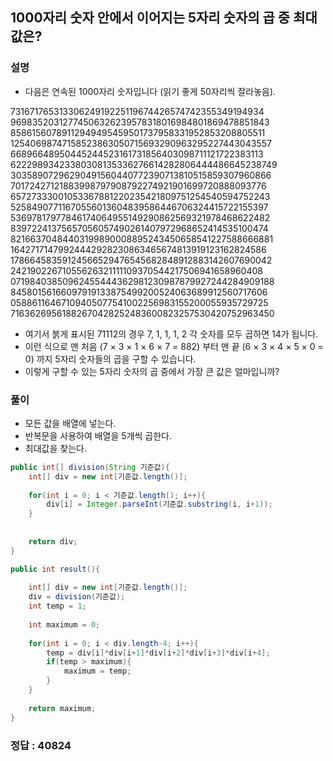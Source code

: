 ## 	1000자리 숫자 안에서 이어지는 5자리 숫자의 곱 중 최대값은?

### 설명
- 다음은 연속된 1000자리 숫자입니다 (읽기 좋게 50자리씩 잘라놓음).

73167176531330624919225119674426574742355349194934
96983520312774506326239578318016984801869478851843
85861560789112949495459501737958331952853208805511
12540698747158523863050715693290963295227443043557
66896648950445244523161731856403098711121722383113
62229893423380308135336276614282806444486645238749
30358907296290491560440772390713810515859307960866
70172427121883998797908792274921901699720888093776
65727333001053367881220235421809751254540594752243
52584907711670556013604839586446706324415722155397
53697817977846174064955149290862569321978468622482
83972241375657056057490261407972968652414535100474
82166370484403199890008895243450658541227588666881
16427171479924442928230863465674813919123162824586
17866458359124566529476545682848912883142607690042
24219022671055626321111109370544217506941658960408
07198403850962455444362981230987879927244284909188
84580156166097919133875499200524063689912560717606
05886116467109405077541002256983155200055935729725
71636269561882670428252483600823257530420752963450

- 여기서 붉게 표시된 71112의 경우 7, 1, 1, 1, 2 각 숫자를 모두 곱하면 14가 됩니다.
- 이런 식으로 맨 처음 (7 × 3 × 1 × 6 × 7 = 882) 부터 맨 끝 (6 × 3 × 4 × 5 × 0 = 0) 까지 5자리 숫자들의 곱을 구할 수 있습니다.
- 이렇게 구할 수 있는 5자리 숫자의 곱 중에서 가장 큰 값은 얼마입니까?

### 풀이

- 모든 값을 배열에 넣는다.
- 반복문을 사용하여 배열을 5개씩 곱한다.
- 최대값을 찾는다.
```java
public int[] division(String 기준값){
	int[] div = new int[기준값.length()];
	
	for(int i = 0; i < 기준값.length(); i++){
		div[i] = Integer.parseInt(기준값.substring(i, i+1));
	}
	
	
	return div;
}

public int result(){
	
	int[] div = new int[기준값.length()];
	div = division(기준값);
	int temp = 1;
	
	int maximum = 0;
	
	for(int i = 0; i < div.length-4; i++){
		temp = div[i]*div[i+1]*div[i+2]*div[i+3]*div[i+4];
		if(temp > maximum){
			maximum = temp;
		}
	}
	
	return maximum;
}
```

### 정답 : 40824